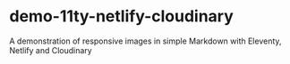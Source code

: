 # demo-11ty-netlify-cloudinary

A demonstration of responsive images in simple Markdown with Eleventy, Netlify and Cloudinary
